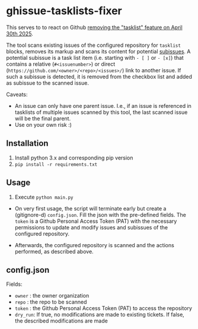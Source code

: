 # ghissue-tasklists-fixer

This serves to to react on Github [removing the "tasklist" feature on April 30th 2025](https://github.blog/changelog/2025-02-18-github-issues-projects-february-18th-update/#tasklist-blocks-will-be-retired-and-replaced-with-sub-issues).

The tool scans existing issues of the configured repository for `tasklist` blocks, removes its markup and scans its content for potential [subissues](https://docs.github.com/en/issues/tracking-your-work-with-issues/using-issues/adding-sub-issues). A potential subissue is a task list item (i.e. starting with `- [ ]` or `- [x]`) that contains a relative (`#<issuenumber>`) or direct (`https://github.com/<owner>/<repo>/<issues>/`) link to another issue. If such a subissue is detected, it is removed from the checkbox list and added as subissue to the scanned issue.

Caveats:

- An issue can only have one parent issue. I.e., if an issue is referenced in tasklists of multiple issues scanned by this tool, the last scanned issue will be the final parent.
- Use on your own risk :)

## Installation

1. Install python 3.x and corresponding pip version
2. `pip install -r requirements.txt`

## Usage

1. Execute `python main.py`

- On very first usage, the script will terminate early but create a (gitignore-d) `config.json`. Fill the json with the pre-defined fields. The `token` is a Github Personal Access Token (PAT) with the necessary permissions to update and modify issues and subissues of the configured repository.

- Afterwards, the configured repository is scanned and the actions performed, as described above.

## config.json

Fields:

- `owner` : the owner organization
- `repo` : the repo to be scanned
- `token` : the Github Personal Access Token (PAT) to access the repository
- `dry_run`: If true, no modifications are made to existing tickets. If false, the described modifications are made
